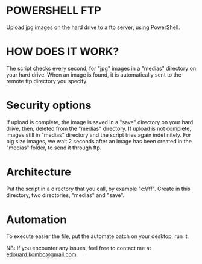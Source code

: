 POWERSHELL FTP
==============
Upload jpg images on the hard drive to a ftp server, using PowerShell.

HOW DOES IT WORK?
=================
The script checks every second, for "jpg" images in a "medias" directory on your hard drive.
When an image is found, it is automatically sent to the remote ftp directory you specify.

Security options
================
If upload is complete, the image is saved in a "save" directory on your hard drive, then, deleted from the "medias" directory.
If upload is not complete, images still in "medias" directory and the script tries again indefinitely.
For big size images, we wait 2 seconds after an image has been created in the "medias" folder, to send it through ftp.

Architecture
============
Put the script in a directory that you call, by example "c:\fff".
Create in this directory, two directories, "medias" and "save".

Automation
==========
To execute easier the file, put the automate batch on your desktop, run it.


NB: If you encounter any issues, feel free to contact me at edouard.kombo@gmail.com.